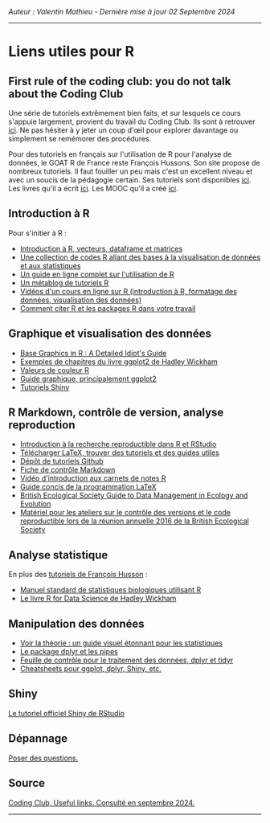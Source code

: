 *Auteur : Valentin Mathieu - Dernière mise à jour 02 Septembre 2024*

***

# Liens utiles pour R

<!-- :240903:gf:r:enseignement: -->

## First rule of the coding club: you do not talk about the Coding Club

Une série de tutoriels extrêmement bien faits, et sur lesquels ce cours s'appuie largement, provient du travail du Coding Club.
Ils sont à retrouver [ici](https://ourcodingclub.github.io/tutorials.html).
Ne pas hésiter à y jeter un coup d'œil pour explorer davantage ou simplement se remémorer des procédures.

Pour des tutoriels en français sur l'utilisation de R pour l'analyse de données, le GOAT R de France reste François Hussons. 
Son site propose de nombreux tutoriels. 
Il faut fouiller un peu mais c'est un excellent niveau et avec un soucis de la pédagogie certain.
Ses tutoriels sont disponibles [ici](https://husson.github.io/tutorials.html).
Les livres qu'il a écrit [ici](https://husson.github.io/books.html).
Les MOOC qu'il a créé [ici](https://husson.github.io/MOOC.html).

## Introduction à R 

Pour s'initier à R :

- [Introduction à R, vecteurs, dataframe et matrices](http://tryr.codeschool.com/)
- [Une collection de codes R allant des bases à la visualisation de données et aux statistiques](http://www.sthda.com/english/wiki/r-basics-quick-and-easy)
- [Un guide en ligne complet sur l'utilisation de R](http://www.cookbook-r.com/)
- [Un métablog de tutoriels R](http://www.r-bloggers.com/)
- [Vidéos d'un cours en ligne sur R (introduction à R, formatage des données, visualisation des données)](http://blog.revolutionanalytics.com/2012/12/coursera-videos.html)
- [Comment citer R et les packages R dans votre travail](http://www.blopig.com/blog/2013/07/citing-r-packages-in-your-thesispaperassignments/)

## Graphique et visualisation des données

- [Base Graphics in R : A Detailed Idiot's Guide](http://susanejohnston.wordpress.com/2013/08/30/base-graphics-in-r-a-detailed-idiots-guide)
- [Exemples de chapitres du livre ggplot2 de Hadley Wickham](https://ggplot2-book.org/)
- [Valeurs de couleur R](http://www.stat.columbia.edu/~tzheng/files/Rcolor.pdf)
- [Guide graphique, principalement ggplot2](http://www.sthda.com/english/wiki/be-awesome-in-ggplot2-a-practical-guide-to-be-highly-effective-r-software-and-data-visualization)
- [Tutoriels Shiny](http://shiny.rstudio.com/)

## R Markdown, contrôle de version, analyse reproduction

- [Introduction à la recherche reproductible dans R et RStudio](http://susanejohnston.wordpress.com/2015/05/12/an-introduction-to-reproducible-research-in-r-and-r-studio)
- [Télécharger LaTeX, trouver des tutoriels et des guides utiles](http://www.latex-project.org/)
- [Dépôt de tutoriels Github](http://help.github.com/articles/good-resources-for-learning-git-and-github)
- [Fiche de contrôle Markdown](http://github.com/adam-p/markdown-here/wiki/Markdown-Here-Cheatsheet)
- [Vidéo d'introduction aux carnets de notes R](http://www.rstudio.com/resources/webinars/introducing-notebooks-with-r-markdown)
- [Guide concis de la programmation LaTeX](https://tobi.oetiker.ch/lshort/lshort.pdf)
- [British Ecological Society Guide to Data Management in Ecology and Evolution](http://www.britishecologicalsociety.org/wp-content/uploads/Publ_Data-Management-Booklet.pdf)
- [Matériel pour les ateliers sur le contrôle des versions et le code reproductible lors de la réunion annuelle 2016 de la British Ecological Society](https://github.com/BES2016Workshop)

## Analyse statistique 

En plus des [tutoriels de François Husson](https://husson.github.io/tutorials.html) :

- [Manuel standard de statistiques biologiques utilisant R](http://rcompanion.org/documents/RCompanionBioStatistics.pdf)
- [Le livre R for Data Science de Hadley Wickham](http://r4ds.had.co.nz/)

## Manipulation des données

- [Voir la théorie : un guide visuel étonnant pour les statistiques](http://students.brown.edu/seeing-theory/index.html)
- [Le package dplyr et les pipes](http://seananderson.ca/2014/09/13/dplyr-intro.html)
- [Feuille de contrôle pour le traitement des données, dplyr et tidyr](http://www.rstudio.com/wp-content/uploads/2015/02/data-wrangling-cheatsheet.pdf)
- [Cheatsheets pour ggplot, dplyr, Shiny, etc.](http://www.rstudio.com/resources/cheatsheets)

## Shiny 

[Le tutoriel officiel Shiny de RStudio](http://shiny.rstudio.com/tutorial/)

## Dépannage

[Poser des questions.](http://stackoverflow.com/)

## Source

[Coding Club, Useful links. Consulté en septembre 2024.](https://ourcodingclub.github.io/links.html)

***
